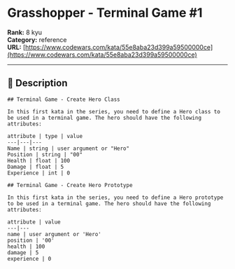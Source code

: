 # Grasshopper - Terminal Game #1

**Rank:** 8 kyu  
**Category:** reference  
**URL:** [https://www.codewars.com/kata/55e8aba23d399a59500000ce](https://www.codewars.com/kata/55e8aba23d399a59500000ce)

---

## 📝 Description

```if:csharp
## Terminal Game - Create Hero Class

In this first kata in the series, you need to define a Hero class to be used in a terminal game. The hero should have the following attributes:

attribute | type | value
---|---|---
Name | string | user argument or "Hero"
Position | string | "00"
Health | float | 100
Damage | float | 5
Experience | int | 0
```

```if-not:csharp
## Terminal Game - Create Hero Prototype

In this first kata in the series, you need to define a Hero prototype to be used in a terminal game. The hero should have the following attributes:

attribute | value
---|---
name | user argument or 'Hero'
position | '00'
health | 100
damage | 5
experience | 0
```
